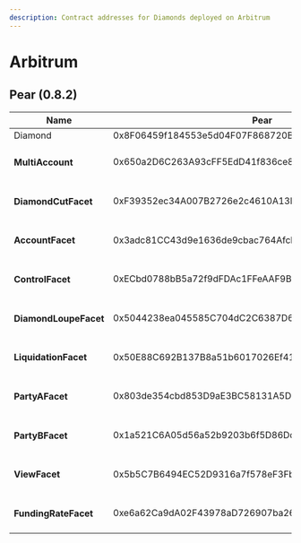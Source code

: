 ```yaml
---
description: Contract addresses for Diamonds deployed on Arbitrum
---
```


# Arbitrum

## Pear (0.8.2)

<table><thead><tr><th width="281">Name</th><th>Pear</th></tr></thead><tbody><tr><td>Diamond</td><td>0x8F06459f184553e5d04F07F868720BDaCAB39395</td></tr><tr><td><h4>MultiAccount</h4></td><td>0x650a2D6C263A93cFF5EdD41f836ce832F05A1cF3</td></tr><tr><td><h4>DiamondCutFacet</h4></td><td>0xF39352ec34A007B2726e2c4610A13F7aEA86684E</td></tr><tr><td><h4>AccountFacet</h4></td><td>0x3adc81CC43d9e1636de9cbac764Afcb1F3ae6cde</td></tr><tr><td><h4>ControlFacet</h4></td><td>0xECbd0788bB5a72f9dFDAc1FFeAAF9B7c2B26E456</td></tr><tr><td><h4>DiamondLoupeFacet</h4></td><td>0x5044238ea045585C704dC2C6387D66d29eD56648</td></tr><tr><td><h4>LiquidationFacet</h4></td><td>0x50E88C692B137B8a51b6017026Ef414651e0d5ba</td></tr><tr><td><h4>PartyAFacet</h4></td><td>0x803de354cbd853D9aE3BC58131A5D538DE7a72E3</td></tr><tr><td><h4>PartyBFacet</h4></td><td>0x1a521C6A05d56a52b9203b6f5D86Dd0f2e8D38b4</td></tr><tr><td><h4>ViewFacet</h4></td><td>0x5b5C7B6494EC52D9316a7f578eF3FbBBAA53BE63d0C0d73753</td></tr><tr><td><h4>FundingRateFacet</h4></td><td>0xe6a62Ca9dA02F43978aD726907ba26558509259D</td></tr></tbody></table>
